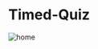 # Timed-Quiz
![home](https://user-images.githubusercontent.com/62285850/93594309-2ebba600-f9e8-11ea-8dbb-44e6c9888ac3.JPG)

